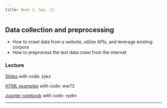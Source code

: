 ```yaml
---
title: Week 2, Sep. 21
---
```


## Data collection and preprocessing
- How to crawl data from a website, utilize APIs, and leverage existing corpora
- How to preprocess the text data crawl from the internet
  

### Lecture
[Slides](https://pan.baidu.com/s/1RfPR0FneIppYNUH1F4ILOw) with code: zjwz 

[HTML examples](https://pan.baidu.com/s/14SOjAVrucIUe1CCSMRglKw) with code: ww72

[Jupyter notebook](https://pan.baidu.com/s/1IoZLi0o_0trXiIvX8e8KHw) with code: vydm

---

